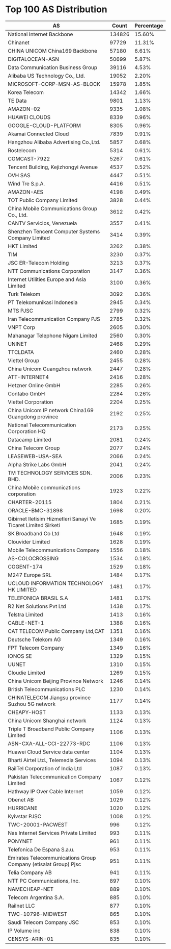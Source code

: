 # Top 100 AS Distribution
| AS | Count | Percentage |
|----|----|----|
| National Internet Backbone | 134826 | 15.60% |
| Chinanet | 97729 | 11.31% |
| CHINA UNICOM China169 Backbone | 57180 | 6.61% |
| DIGITALOCEAN-ASN | 50699 | 5.87% |
| Data Communication Business Group | 39116 | 4.53% |
| Alibaba US Technology Co., Ltd. | 19052 | 2.20% |
| MICROSOFT-CORP-MSN-AS-BLOCK | 15978 | 1.85% |
| Korea Telecom | 14342 | 1.66% |
| TE Data | 9801 | 1.13% |
| AMAZON-02 | 9335 | 1.08% |
| HUAWEI CLOUDS | 8339 | 0.96% |
| GOOGLE-CLOUD-PLATFORM | 8305 | 0.96% |
| Akamai Connected Cloud | 7839 | 0.91% |
| Hangzhou Alibaba Advertising Co.,Ltd. | 5857 | 0.68% |
| Rostelecom | 5314 | 0.61% |
| COMCAST-7922 | 5267 | 0.61% |
| Tencent Building, Kejizhongyi Avenue | 4537 | 0.52% |
| OVH SAS | 4447 | 0.51% |
| Wind Tre S.p.A. | 4416 | 0.51% |
| AMAZON-AES | 4198 | 0.49% |
| TOT Public Company Limited | 3828 | 0.44% |
| China Mobile Communications Group Co., Ltd. | 3612 | 0.42% |
| CANTV Servicios, Venezuela | 3557 | 0.41% |
| Shenzhen Tencent Computer Systems Company Limited | 3414 | 0.39% |
| HKT Limited | 3262 | 0.38% |
| TIM | 3230 | 0.37% |
| JSC ER-Telecom Holding | 3213 | 0.37% |
| NTT Communications Corporation | 3147 | 0.36% |
| Internet Utilities Europe and Asia Limited | 3100 | 0.36% |
| Turk Telekom | 3092 | 0.36% |
| PT Telekomunikasi Indonesia | 2945 | 0.34% |
| MTS PJSC | 2799 | 0.32% |
| Iran Telecommunication Company PJS | 2785 | 0.32% |
| VNPT Corp | 2605 | 0.30% |
| Mahanagar Telephone Nigam Limited | 2560 | 0.30% |
| UNINET | 2468 | 0.29% |
| TTCLDATA | 2460 | 0.28% |
| Viettel Group | 2455 | 0.28% |
| China Unicom Guangzhou network | 2447 | 0.28% |
| ATT-INTERNET4 | 2416 | 0.28% |
| Hetzner Online GmbH | 2285 | 0.26% |
| Contabo GmbH | 2284 | 0.26% |
| Viettel Corporation | 2204 | 0.25% |
| China Unicom IP network China169 Guangdong province | 2192 | 0.25% |
| National Telecommunication Corporation HQ | 2173 | 0.25% |
| Datacamp Limited | 2081 | 0.24% |
| China Telecom Group | 2077 | 0.24% |
| LEASEWEB-USA-SEA | 2066 | 0.24% |
| Alpha Strike Labs GmbH | 2041 | 0.24% |
| TM TECHNOLOGY SERVICES SDN. BHD. | 2006 | 0.23% |
| China Mobile communications corporation | 1923 | 0.22% |
| CHARTER-20115 | 1804 | 0.21% |
| ORACLE-BMC-31898 | 1698 | 0.20% |
| Gibirnet Iletisim Hizmetleri Sanayi Ve Ticaret Limited Sirketi | 1685 | 0.19% |
| SK Broadband Co Ltd | 1648 | 0.19% |
| Clouvider Limited | 1628 | 0.19% |
| Mobile Telecommunications Company | 1556 | 0.18% |
| AS-COLOCROSSING | 1534 | 0.18% |
| COGENT-174 | 1529 | 0.18% |
| M247 Europe SRL | 1484 | 0.17% |
| UCLOUD INFORMATION TECHNOLOGY HK LIMITED | 1481 | 0.17% |
| TELEFONICA BRASIL S.A | 1481 | 0.17% |
| R2 Net Solutions Pvt Ltd | 1438 | 0.17% |
| Telstra Limited | 1413 | 0.16% |
| CABLE-NET-1 | 1388 | 0.16% |
| CAT TELECOM Public Company Ltd,CAT | 1351 | 0.16% |
| Deutsche Telekom AG | 1349 | 0.16% |
| FPT Telecom Company | 1349 | 0.16% |
| IONOS SE | 1329 | 0.15% |
| UUNET | 1310 | 0.15% |
| Cloudie Limited | 1269 | 0.15% |
| China Unicom Beijing Province Network | 1246 | 0.14% |
| British Telecommunications PLC | 1230 | 0.14% |
| CHINATELECOM Jiangsu province Suzhou 5G network | 1177 | 0.14% |
| CHEAPY-HOST | 1133 | 0.13% |
| China Unicom Shanghai network | 1124 | 0.13% |
| Triple T Broadband Public Company Limited | 1106 | 0.13% |
| ASN-CXA-ALL-CCI-22773-RDC | 1106 | 0.13% |
| Huawei Cloud Service data center | 1104 | 0.13% |
| Bharti Airtel Ltd., Telemedia Services | 1094 | 0.13% |
| RailTel Corporation of India Ltd | 1087 | 0.13% |
| Pakistan Telecommunication Company Limited | 1067 | 0.12% |
| Hathway IP Over Cable Internet | 1059 | 0.12% |
| Obenet AB | 1029 | 0.12% |
| HURRICANE | 1020 | 0.12% |
| Kyivstar PJSC | 1008 | 0.12% |
| TWC-20001-PACWEST | 996 | 0.12% |
| Nas Internet Services Private Limited | 993 | 0.11% |
| PONYNET | 961 | 0.11% |
| Telefonica De Espana S.a.u. | 953 | 0.11% |
| Emirates Telecommunications Group Company (etisalat Group) Pjsc | 951 | 0.11% |
| Telia Company AB | 941 | 0.11% |
| NTT PC Communications, Inc. | 897 | 0.10% |
| NAMECHEAP-NET | 889 | 0.10% |
| Telecom Argentina S.A. | 885 | 0.10% |
| Railnet LLC | 877 | 0.10% |
| TWC-10796-MIDWEST | 865 | 0.10% |
| Saudi Telecom Company JSC | 853 | 0.10% |
| IP Volume inc | 838 | 0.10% |
| CENSYS-ARIN-01 | 835 | 0.10% |
